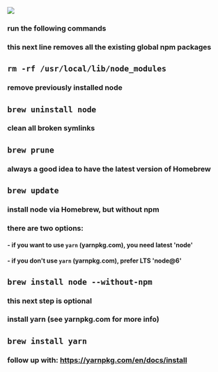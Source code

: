 ![](https://media.giphy.com/media/ayQ99hp01HFN6/giphy.gif)

### run the following commands

### this next line removes all the existing global npm packages
## `rm -rf /usr/local/lib/node_modules`

### remove previously installed node
## `brew uninstall node`

### clean all broken symlinks
## `brew prune`

### always a good idea to have the latest version of Homebrew
## `brew update`

### install node via Homebrew, but without npm
### there are two options:
#### - if you want to use `yarn` (yarnpkg.com), you need latest 'node'
#### - if you don't use `yarn` (yarnpkg.com), prefer LTS 'node@6'

## `brew install node --without-npm`

### this next step is optional
### install yarn (see yarnpkg.com for more info)

## `brew install yarn`

### follow up with: https://yarnpkg.com/en/docs/install
